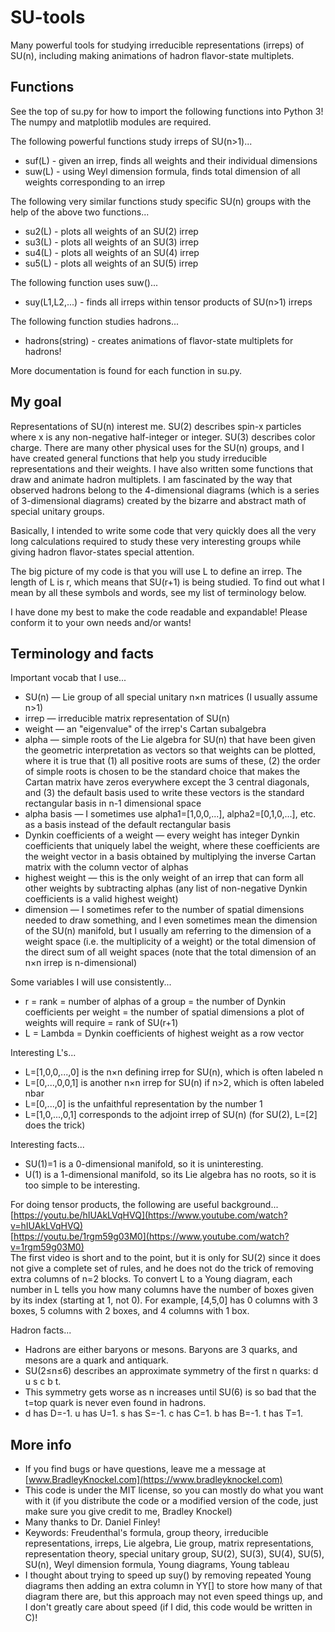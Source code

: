 # SU-tools

Many powerful tools for studying irreducible representations (irreps) of SU(n), including making animations of hadron flavor-state multiplets.



## Functions

See the top of su.py for how to import the following functions into Python 3!
The numpy and matplotlib modules are required.

The following powerful functions study irreps of SU(n>1)...
 * suf(L)  - given an irrep, finds all weights and their individual dimensions
 * suw(L)  - using Weyl dimension formula, finds total dimension of all weights corresponding to an irrep

The following very similar functions study specific SU(n) groups with the help of the above two functions...
 * su2(L)  - plots all weights of an SU(2) irrep
 * su3(L)  - plots all weights of an SU(3) irrep
 * su4(L)  - plots all weights of an SU(4) irrep
 * su5(L)  - plots all weights of an SU(5) irrep

The following function uses suw()...
 * suy(L1,L2,...)  - finds all irreps within tensor products of SU(n>1) irreps

The following function studies hadrons...
 * hadrons(string)  - creates animations of flavor-state multiplets for hadrons!

More documentation is found for each function in su.py.



## My goal

Representations of SU(n) interest me. SU(2) describes spin-x particles where x is any non-negative half-integer or integer. SU(3) describes color charge. There are many other physical uses for the SU(n) groups, and I have created general functions that help you study irreducible representations and their weights. I have also written some functions that draw and animate hadron multiplets. I am fascinated by the way that observed hadrons belong to the 4-dimensional diagrams (which is a series of 3-dimensional diagrams) created by the bizarre and abstract math of special unitary groups.

Basically, I intended to write some code that very quickly does all the very long calculations required to study these very interesting groups while giving hadron flavor-states special attention.

The big picture of my code is that you will use L to define an irrep. The length of L is r, which means that SU(r+1) is being studied. To find out what I mean by all these symbols and words, see my list of terminology below.

I have done my best to make the code readable and expandable! Please conform it to your own needs and/or wants!



## Terminology and facts

Important vocab that I use...
 * SU(n) — Lie group of all special unitary n×n matrices (I usually assume n>1)
 * irrep — irreducible matrix representation of SU(n)
 * weight — an "eigenvalue" of the irrep's Cartan subalgebra
 * alpha — simple roots of the Lie algebra for SU(n) that have been given the geometric interpretation as vectors so that weights can be plotted, where it is true that (1) all positive roots are sums of these, (2) the order of simple roots is chosen to be the standard choice that makes the Cartan matrix have zeros everywhere except the 3 central diagonals, and (3) the default basis used to write these vectors is the standard rectangular basis in n-1 dimensional space
 * alpha basis — I sometimes use alpha1=\[1,0,0,...\], alpha2=\[0,1,0,...\], etc. as a basis instead of the default rectangular basis
 * Dynkin coefficients of a weight — every weight has integer Dynkin coefficients that uniquely label the weight, where these coefficients are the weight vector in a basis obtained by multiplying the inverse Cartan matrix with the column vector of alphas
 * highest weight — this is the only weight of an irrep that can form all other weights by subtracting alphas (any list of non-negative Dynkin coefficients is a valid highest weight)
 * dimension — I sometimes refer to the number of spatial dimensions needed to draw something, and I even sometimes mean the dimension of the SU(n) manifold, but I usually am referring to the dimension of a weight space (i.e. the multiplicity of a weight) or the total dimension of the direct sum of all weight spaces (note that the total dimension of an n×n irrep is n-dimensional)

Some variables I will use consistently...
 * r = rank = number of alphas of a group = the number of Dynkin coefficients per weight = the number of spatial dimensions a plot of weights will require = rank of SU(r+1)
 * L = Lambda = Dynkin coefficients of highest weight as a row vector

Interesting L's...
 * L=\[1,0,0,...,0\] is the n×n defining irrep for SU(n), which is often labeled n
 * L=\[0,...,0,0,1\] is another n×n irrep for SU(n) if n>2, which is often labeled nbar
 * L=\[0,...,0\] is the unfaithful representation by the number 1
 * L=\[1,0,...,0,1\] corresponds to the adjoint irrep of SU(n) (for SU(2), L=\[2\] does the trick)

Interesting facts...
 * SU(1)=1 is a 0-dimensional manifold, so it is uninteresting.
 * U(1) is a 1-dimensional manifold, so its Lie algebra has no roots, so it is too simple to be interesting.

For doing tensor products, the following are useful background...  
  [https://youtu.be/hIUAkLVqHVQ](https://www.youtube.com/watch?v=hIUAkLVqHVQ)  
  [https://youtu.be/1rgm59g03M0](https://www.youtube.com/watch?v=1rgm59g03M0)  
The first video is short and to the point, but it is only for SU(2) since it does not give a complete set of rules, and he does not do the trick of removing extra columns of n=2 blocks.
To convert L to a Young diagram, each number in L tells you how many columns have the number of boxes given by its index (starting at 1, not 0).
For example, \[4,5,0\] has 0 columns with 3 boxes, 5 columns with 2 boxes, and 4 columns with 1 box.

Hadron facts...
 * Hadrons are either baryons or mesons. Baryons are 3 quarks, and mesons are a quark and antiquark.
 * SU(2≤n≤6) describes an approximate symmetry of the first n quarks: d u s c b t.
 * This symmetry gets worse as n increases until SU(6) is so bad that the t=top quark is never even found in hadrons.
 * d has D=-1. u has U=1. s has S=-1. c has C=1. b has B=-1. t has T=1.



## More info

 * If you find bugs or have questions, leave me a message at [www.BradleyKnockel.com](https://www.bradleyknockel.com)
 * This code is under the MIT license, so you can mostly do what you want with it (if you distribute the code or a modified version of the code, just make sure you give credit to me, Bradley Knockel)
 * Many thanks to Dr. Daniel Finley!
 * Keywords: Freudenthal's formula, group theory, irreducible representations, irreps, Lie algebra, Lie group, matrix representations, representation theory, special unitary group, SU(2), SU(3), SU(4), SU(5), SU(n), Weyl dimension formula, Young diagrams, Young tableau
 * I thought about trying to speed up suy() by removing repeated Young diagrams then adding an extra column in YY\[\] to store how many of that diagram there are, but this approach may not even speed things up, and I don't greatly care about speed (if I did, this code would be written in C)!

